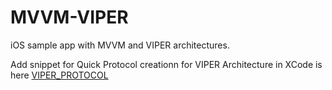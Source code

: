 # MVVM-VIPER
iOS sample app with MVVM and VIPER architectures.

Add snippet for Quick Protocol creationn for VIPER Architecture in XCode is here [VIPER_PROTOCOL](https://github.com/rvndios/iOSArch/blob/main/Protocol.swift)

